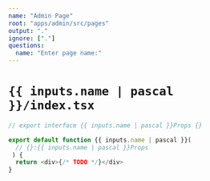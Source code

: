 ```yaml
---
name: "Admin Page"
root: "apps/admin/src/pages"
output: "."
ignore: ["."]
questions: 
  name: "Enter page name:"
---
```


# `{{ inputs.name | pascal }}/index.tsx`

```typescript
// export interface {{ inputs.name | pascal }}Props {}

export default function {{ inputs.name | pascal }}(
  // {}:{{ inputs.name | pascal }}Props
 ) {
  return <div>{/* TODO */}</div>
}
```
